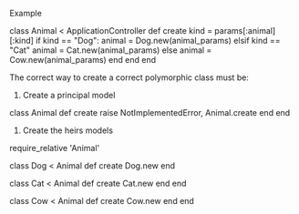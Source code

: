 Example

class Animal < ApplicationController
    def create
        kind = params[:animal][:kind]
        if kind == "Dog":
            animal = Dog.new(animal_params)
        elsif kind == "Cat"
            animal = Cat.new(animal_params)
        else
            animal = Cow.new(animal_params)
        end
    end
end

The correct way to create a correct polymorphic class must be:

1) Create a principal model 

class Animal 
    def create
        raise NotImplementedError, Animal.create
    end
end

1) Create the heirs models

require_relative 'Animal'

class Dog < Animal
    def create
        Dog.new
end

class Cat < Animal
    def create
        Cat.new
    end
end

class Cow < Animal
    def create
        Cow.new
    end
end

